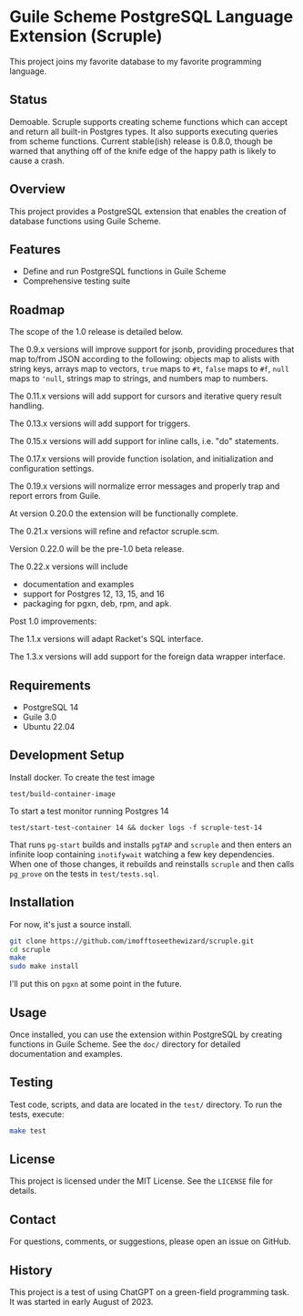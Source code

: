 # Guile Scheme PostgreSQL Language Extension (Scruple)

This project joins my favorite database to my favorite programming
language.

## Status

Demoable. Scruple supports creating scheme functions which can accept
and return all built-in Postgres types. It also supports executing
queries from scheme functions. Current stable(ish) release is 0.8.0,
though be warned that anything off of the knife edge of the happy path
is likely to cause a crash.

## Overview

This project provides a PostgreSQL extension that enables the creation
of database functions using Guile Scheme.

## Features

- Define and run PostgreSQL functions in Guile Scheme
- Comprehensive testing suite

## Roadmap

The scope of the 1.0 release is detailed below.

The 0.9.x versions will improve support for jsonb, providing
procedures that map to/from JSON according to the following: objects
map to alists with string keys, arrays map to vectors, `true` maps to
`#t`, `false` maps to `#f`, `null` maps to `'null`, strings map to
strings, and numbers map to numbers.

The 0.11.x versions will add support for cursors and iterative query
result handling.

The 0.13.x versions will add support for triggers.

The 0.15.x versions will add support for inline calls, i.e. "do"
statements.

The 0.17.x versions will provide function isolation, and initialization
and configuration settings.

The 0.19.x versions will normalize error messages and properly trap
and report errors from Guile.

At version 0.20.0 the extension will be functionally complete.

The 0.21.x versions will refine and refactor scruple.scm.

Version 0.22.0 will be the pre-1.0 beta release.

The 0.22.x versions will include

- documentation and examples
- support for Postgres 12, 13, 15, and 16
- packaging for pgxn, deb, rpm, and apk.

Post 1.0 improvements:

The 1.1.x versions will adapt Racket's SQL interface.

The 1.3.x versions will add support for the foreign data wrapper
interface.

## Requirements

- PostgreSQL 14
- Guile 3.0
- Ubuntu 22.04

## Development Setup

Install docker.  To create the test image

    test/build-container-image

To start a test monitor running Postgres 14

    test/start-test-container 14 && docker logs -f scruple-test-14

That runs `pg-start` builds and installs `pgTAP` and `scruple` and
then enters an infinite loop containing `inotifywait` watching a few
key dependencies. When one of those changes, it rebuilds and
reinstalls `scruple` and then calls `pg_prove` on the tests in
`test/tests.sql`.

## Installation

For now, it's just a source install.

```bash
git clone https://github.com/imofftoseethewizard/scruple.git
cd scruple
make
sudo make install
```

I'll put this on `pgxn` at some point in the future.

## Usage

Once installed, you can use the extension within PostgreSQL by
creating functions in Guile Scheme. See the `doc/` directory for
detailed documentation and examples.

## Testing

Test code, scripts, and data are located in the `test/` directory. To
run the tests, execute:

```bash
make test
```

## License

This project is licensed under the MIT License. See the `LICENSE` file for details.

## Contact

For questions, comments, or suggestions, please open an issue on GitHub.

## History

This project is a test of using ChatGPT on a green-field programming
task. It was started in early August of 2023.
